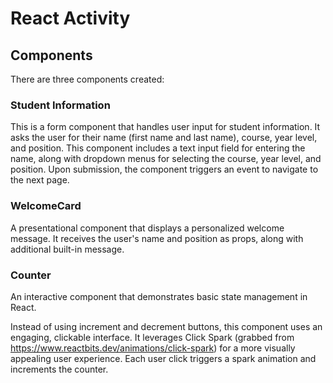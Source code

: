 # React Activity

## Components

There are three components created:

### Student Information

This is a form component that handles user input for student information. It asks the user for their name (first name and last name), course, year level, and position. This component includes a text input field for entering the name, along with dropdown menus for selecting the course, year level, and position. Upon submission, the component triggers an event to navigate to the next page.

### WelcomeCard

A presentational component that displays a personalized welcome message. It receives the user's name and position as props, along with additional built-in message.

### Counter

An interactive component that demonstrates basic state management in React.

Instead of using increment and decrement buttons, this component uses an engaging, clickable interface. It leverages Click Spark (grabbed from https://www.reactbits.dev/animations/click-spark) for a more visually appealing user experience. Each user click triggers a spark animation and increments the counter.
